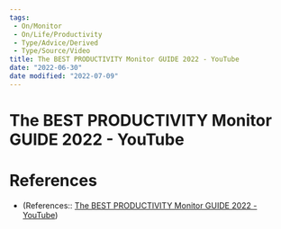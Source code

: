 ```yaml
---
tags:
 - On/Monitor
 - On/Life/Productivity 
 - Type/Advice/Derived 
 - Type/Source/Video
title: The BEST PRODUCTIVITY Monitor GUIDE 2022 - YouTube
date: "2022-06-30"
date modified: "2022-07-09"
---
```


# The BEST PRODUCTIVITY Monitor GUIDE 2022 - YouTube
# References
- (References:: [The BEST PRODUCTIVITY Monitor GUIDE 2022 - YouTube](https://www.youtube.com/watch?v=XidFrsAO4i4))
